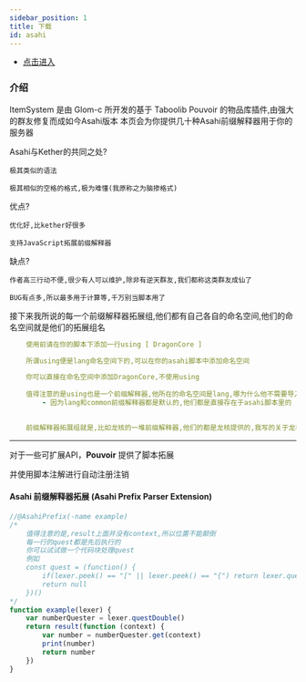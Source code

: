```yaml
---
sidebar_position: 1
title: 下载
id: asahi
---
```



- [点击进入](https://github.com/q210520993/Javascript-about-Minecraft)

### 介绍

ItemSystem 是由 Glom-c 所开发的基于 Taboolib Pouvoir 的物品库插件,由强大的群友修复而成如今Asahi版本
本页会为你提供几十种Asahi前缀解释器用于你的服务器

Asahi与Kether的共同之处?

    极其类似的语法

    极其相似的空格的格式,极为难懂(我原称之为脑掺格式)

优点?

    优化好,比kether好很多

    支持JavaScript拓展前缀解释器

缺点?

    作者高三行动不便,很少有人可以维护,除非有逆天群友,我们都称这类群友成仙了

    BUG有点多,所以最多用于计算等,千万别当脚本用了

接下来我所说的每一个前缀解释器拓展组,他们都有自己各自的命名空间,他们的命名空间就是他们的拓展组名
```yaml
    使用前请在你的脚本下添加一行using [ DragonCore ]

    所谓using便是lang命名空间下的,可以在你的asahi脚本中添加命名空间

    你可以直接在命名空间中添加DragonCore,不使用using
    
    值得注意的是using也是一个前缀解释器,他所在的命名空间是lang,哪为什么他不需要导入?
        - 因为lang和common前缀解释器都是默认的,他们都是直接存在于asahi脚本里的

    
    前缀解释器拓展组就是,比如龙核的一堆前缀解释器,他们的都是龙核提供的,我写的关于龙核的前缀解释器,他们统称为龙核前缀解释器组
```
---

对于一些可扩展API，**Pouvoir** 提供了脚本拓展

并使用脚本注解进行自动注册注销

#### Asahi 前缀解释器拓展 (Asahi Prefix Parser Extension)

```javascript
//@AsahiPrefix(-name example)
/*
    值得注意的是,result上面并没有context,所以位置不能颠倒
    每一行的quest都是先后执行的
    你可以试试做一个代码块处理quest
    例如
    const quest = (function() {
        if(lexer.peek() == "[" || lexer.peek() == "{") return lexer.questTypeMap()
        return null
    })()
*/
function example(lexer) {
    var numberQuester = lexer.questDouble()
    return result(function (context) {
        var number = numberQuester.get(context)
        print(number)
        return number
    })
}
```